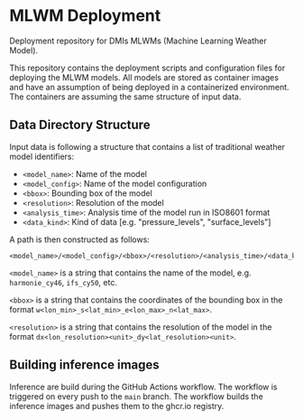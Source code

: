 # MLWM Deployment
Deployment repository for DMIs MLWMs (Machine Learning Weather Model).

This repository contains the deployment scripts and configuration files for deploying the MLWM models. All models are stored as container images and have an assumption of being deployed in a containerized environment. The containers are assuming the same structure of input data.

## Data Directory Structure
Input data is following a structure that contains a list of traditional weather model identifiers:

- `<model_name>`: Name of the model
- `<model_config>`: Name of the model configuration
- `<bbox>`: Bounding box of the model
- `<resolution>`: Resolution of the model
- `<analysis_time>`: Analysis time of the model run in ISO8601 format
- `<data_kind>`: Kind of data [e.g. "pressure_levels", "surface_levels"]

A path is then constructed as follows:
```
<model_name>/<model_config>/<bbox>/<resolution>/<analysis_time>/<data_kind>.zarr
```
`<model_name>` is a string that contains the name of the model, e.g. `harmonie_cy46`, `ifs_cy50`, etc.

`<bbox>` is a string that contains the coordinates of the bounding box in the format `w<lon_min>_s<lat_min>_e<lon_max>_n<lat_max>`.

`<resolution>` is a string that contains the resolution of the model in the format `dx<lon_resolution><unit>_dy<lat_resolution><unit>`.

## Building inference images
Inference are build during the GitHub Actions workflow. The workflow is triggered on every push to the `main` branch. The workflow builds the inference images and pushes them to the ghcr.io registry.
